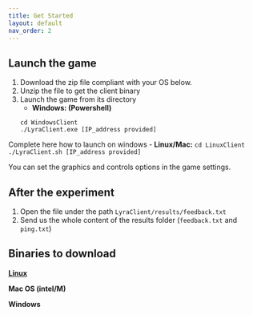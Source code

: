 ```yaml
---
title: Get Started
layout: default
nav_order: 2
---
```

## Launch the game
1. Download the zip file compliant with your OS below.
2. Unzip the file to get the client binary
2. Launch the game from its directory
	- **Windows: (Powershell)**
    ```
	cd WindowsClient
	./LyraClient.exe [IP_address provided]
	```
  Complete here how to launch on windows
	- **Linux/Mac:** 
	```
	cd LinuxClient
	./LyraClient.sh [IP_address provided]
	```

You can set the graphics and controls options in the game settings.

## After the experiment
1. Open the file under the path ```LyraClient/results/feedback.txt```
2. Send us the whole content of the results folder (```feedback.txt``` and ```ping.txt```)


## Binaries to download
[**Linux**](assets/LyraLinuxClient.zip)

**Mac OS (intel/M)**

**Windows**